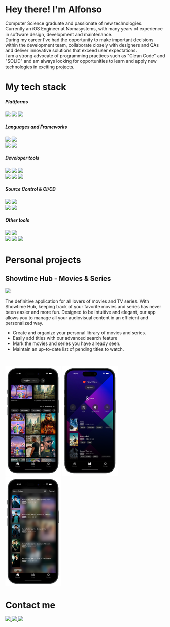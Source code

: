 # Hey there! I'm Alfonso

Computer Science graduate and passionate of new technologies. <br/>
Currently an iOS Engineer at Nomasystems, with many years of experience in software design, development and maintenance. <br/>
During my career I've had the opportunity to make important decisions within the development team, collaborate closely with designers and QAs and deliver innovative solutions that exceed user expectations. <br/>
I am a strong advocate of programming practices such as "Clean Code" and "SOLID" and am always looking for opportunities to learn and apply new technologies in exciting projects. <br/>

# My tech stack

##### Plattforms <br/>
<img src="https://img.shields.io/badge/iOS-3b3939?style=for-the-badge&logo=apple&logoColor=ffffff" /> <img src="https://img.shields.io/badge/macos-ffffff?style=for-the-badge&logo=macos&logoColor=000" /> <img src="https://img.shields.io/badge/App_Store_Publishing-ffffff?style=for-the-badge&logo=app%20store" /> <br/>

##### Languages and Frameworks <br/>
<img src="https://img.shields.io/badge/Swift-f72d00?style=for-the-badge&logo=Swift&logoColor=FFFFFF" /> <img src="https://img.shields.io/badge/objective%20c-706d6d?style=for-the-badge&logo=objective-c&logoColor=FFFFFF" /> <br/>
<img src="https://img.shields.io/badge/uikit-3ba4f5?style=for-the-badge&logo=uikit&logoColor=ffffff" /> <img src="https://img.shields.io/badge/swiftui-f5823b?style=for-the-badge&logo=swift&logoColor=ffffff" /> <br/>

##### Developer tools <br/>
<img src="https://img.shields.io/badge/Xcode-2e75b3?style=for-the-badge&logo=Xcode&logoColor=FFFFFF" /> <img src="https://img.shields.io/badge/Visual%20studio%20code-14bdfa?style=for-the-badge&logo=visual%20studio%20code&logoColor=ffffff" /> <img src="https://img.shields.io/badge/swiftlint-ce2ad4?style=for-the-badge&logo=swift&logoColor=ffffff" /> <br/>
<img src="https://img.shields.io/badge/sonarqube-852a65?style=for-the-badge&logo=sonarqube&logoColor=ffffff" />
<img src="https://img.shields.io/badge/Postman-FF6C37?style=for-the-badge&logo=Postman&logoColor=white" /> <img src="https://img.shields.io/badge/Swagger-37a308?style=for-the-badge&logo=swagger&logoColor=ffffff" />
<br/>

##### Source Control & CI/CD
<img src="https://img.shields.io/badge/git-ff0000?style=for-the-badge&logo=git&logoColor=ffffff" /> <img src="https://img.shields.io/badge/github-8400ff?style=for-the-badge&logo=github&logoColor=ffffff" /> <br/>
<img src="https://img.shields.io/badge/github%20actions-367d2e?style=for-the-badge&logo=GitHub%20actions&logoColor=ffffff" /> <img src="https://img.shields.io/badge/fastlane-85fc49?style=for-the-badge&logo=fastlane&logoColor=000" />

##### Other tools
<img src="https://img.shields.io/badge/Jira-0052CC?style=for-the-badge&logo=Jira&logoColor=white" /> <img src="https://img.shields.io/badge/Confluence-0052CC?style=for-the-badge&logo=Confluence&logoColor=FFFFFF" /> <br/>
<img src="https://img.shields.io/badge/Firebase-3993fa?style=for-the-badge&logo=firebase" /> <img src="https://img.shields.io/badge/figma-82faa6?style=for-the-badge&logo=figma&logoColor=000" />  <img src="https://img.shields.io/badge/chat%20gpt-8acfb0?style=for-the-badge&logo=openai&logoColor=000000" /> <br/>

# Personal projects

## Showtime Hub - Movies & Series
<a href="https://apps.apple.com/es/app/showtime-hub-cine-y-series/id6503365201">
  <img src="https://img.shields.io/badge/Download_on_App_Store-3ba4f5?style=for-the-badge&logo=app%20store&logoColor=ffffff" />
</a>

The definitive application for all lovers of movies and TV series. With Showtime Hub, keeping track of your favorite movies and series has never been easier and more fun. Designed to be intuitive and elegant, our app allows you to manage all your audiovisual content in an efficient and personalized way.
- Create and organize your personal library of movies and series.
- Easily add titles with our advanced search feature
- Mark the movies and series you have already seen.
- Maintain an up-to-date list of pending titles to watch.
<br/>

<p float="left">
  <img src="https://github.com/bzas/bzas/blob/main/images/capture-1.png" width="175" />
  <img src="https://github.com/bzas/bzas/blob/main/images/capture-2.png" width="175" />
  <img src="https://github.com/bzas/bzas/blob/main/images/capture-3.png" width="175" />
</p>

# Contact me

<a href="https://github.com/bzas/bzas/raw/main/Resume.pdf"> <img src="https://img.shields.io/badge/my_resume-e3ce10?style=for-the-badge&logo=rectangle&logoColor=000" /> </a>
<a href="https://www.linkedin.com/in/alfonso-boizas/"> <img src="https://img.shields.io/badge/linkedin-%230077B5.svg?&style=for-the-badge&logo=linkedin&logoColor=white" /> </a>
<a href="mailto:boizasal@gmail.com"> <img src="https://img.shields.io/badge/boizasal@gmail.com-%23D14836.svg?&style=for-the-badge&logo=gmail&logoColor=white" /> </a>
